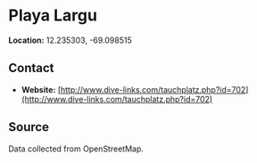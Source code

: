 # Playa Largu

**Location:** 12.235303, -69.098515

## Contact

- **Website:** [http://www.dive-links.com/tauchplatz.php?id=702](http://www.dive-links.com/tauchplatz.php?id=702)

## Source

Data collected from OpenStreetMap.
